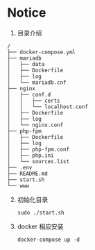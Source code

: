 # Notice

1. 目录介绍

```
/
├── docker-compose.yml
├── mariadb
│   ├── data
│   ├── Dockerfile
│   ├── log
│   └── mariadb.cnf
├── nginx
│   ├── conf.d
│   │   ├── certs
│   │   └── localhost.conf
│   ├── Dockerfile
│   ├── log
│   └── nginx.conf
├── php-fpm
│   ├── Dockerfile
│   ├── log
│   ├── php-fpm.conf
│   ├── php.ini
│   └── sources.list
├── .env
├── README.md
├── start.sh
└── www
```

2. 初始化目录 

    `sudo ./start.sh`

3. docker 相应安装

    `docker-compose up -d`
